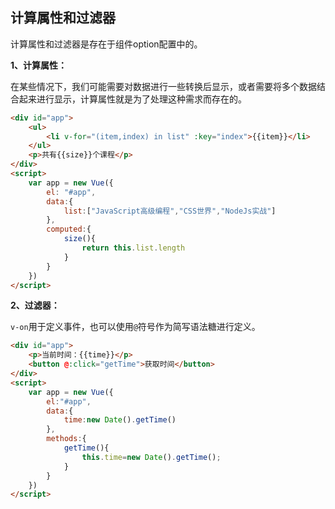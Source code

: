 ## 计算属性和过滤器

计算属性和过滤器是存在于组件option配置中的。

**1、计算属性：**

在某些情况下，我们可能需要对数据进行一些转换后显示，或者需要将多个数据结合起来进行显示，计算属性就是为了处理这种需求而存在的。

```html
<div id="app">
    <ul>
        <li v-for="(item,index) in list" :key="index">{{item}}</li>
    </ul>
    <p>共有{{size}}个课程</p>
</div>
<script>
    var app = new Vue({
        el: "#app",
        data:{
            list:["JavaScript高级编程","CSS世界","NodeJs实战"]
        },
        computed:{
            size(){
                return this.list.length
            }
        }
    })
</script>
```

**2、过滤器：**

`v-on`用于定义事件，也可以使用`@`符号作为简写语法糖进行定义。

```html
<div id="app">
    <p>当前时间：{{time}}</p>
    <button @:click="getTime">获取时间</button>
</div>
<script>
    var app = new Vue({
        el:"#app",
        data:{
            time:new Date().getTime()
        },
        methods:{
            getTime(){
                this.time=new Date().getTime();
            }
        }
    })
</script>
```

